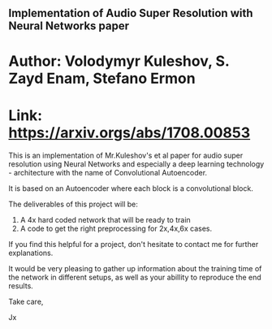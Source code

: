 ## Implementation of Audio Super Resolution with Neural Networks paper
# Author: Volodymyr Kuleshov, S. Zayd Enam, Stefano Ermon
# Link: https://arxiv.orgs/abs/1708.00853

This is an implementation of Mr.Kuleshov's et al paper for audio super resolution using Neural Networks and especially a deep learning technology - architecture with the name of Convolutional Autoencoder.

It is based on an Autoencoder where each block is a convolutional block.

The deliverables of this project will be:

1) A 4x hard coded network that will be ready to train
2) A code to get the right preprocessing for 2x,4x,6x cases.

If you find this helpful for a project, don't hesitate to contact me for further explanations.

It would be very pleasing to gather up information about the training time of the network in different setups, as well as your abillity to reproduce the end results.

Take care,

Jx
